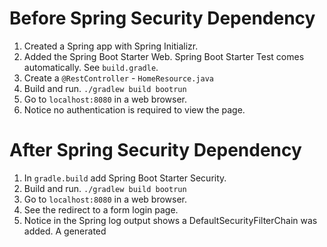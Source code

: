 # Before Spring Security Dependency

1. Created a Spring app with Spring Initializr.
2. Added the Spring Boot Starter Web. Spring Boot Starter Test comes automatically. See `build.gradle`.
3. Create a `@RestController` - `HomeResource.java`
4. Build and run. `./gradlew build bootrun`
5. Go to `localhost:8080` in a web browser.
6. Notice no authentication is required to view the page.

# After Spring Security Dependency

1. In `gradle.build` add Spring Boot Starter Security.
2. Build and run. `./gradlew build bootrun`
3. Go to `localhost:8080` in a web browser.
4. See the redirect to a form login page.
5. Notice in the Spring log output shows a DefaultSecurityFilterChain was added. A generated 
